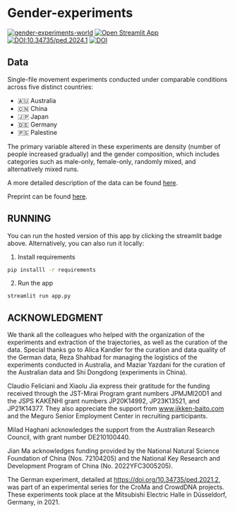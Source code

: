 # Gender-experiments
[![gender-experiments-world](https://github.com/PedestrianDynamics/gender-experiments/actions/workflows/code-quality.yml/badge.svg)](https://github.com/PedestrianDynamics/gender-experiments/actions/workflows/code-quality.yml)
[![Open Streamlit App](https://static.streamlit.io/badges/streamlit_badge_black_white.svg)](https://gender-experiments.streamlit.app/)
[![DOI:10.34735/ped.2024.1](https://img.shields.io/badge/DOI-10.34735/ped.2024.1-B31B1B.svg)](https://doi.org/10.34735/ped.2024.1)
[![DOI](https://zenodo.org/badge/DOI/10.5281/zenodo.12675716.svg)](https://doi.org/10.5281/zenodo.12675716)


## Data
Single-file movement experiments conducted under comparable conditions across five distinct countries:
- 🇦🇺 Australia
- 🇨🇳 China
- 🇯🇵 Japan
- 🇩🇪 Germany 
- 🇵🇸 Palestine 

The primary variable altered in these experiments are density (number of people increased gradually) and the gender composition, which includes categories such as male-only, female-only, randomly mixed, and alternatively mixed runs. 

A more detailed description of the data can be found [here](https://doi.org/10.34735/ped.2024.1).

Preprint can be found [here](http://dx.doi.org/10.2139/ssrn.4900271).


##  RUNNING 

You can run the hosted version of this app by clicking the streamlit badge above.
Alternatively, you can also run it locally:

1. Install requirements

```bash
pip installl -r requirements
```

2. Run the app

```
streamlit run app.py
```

## ACKNOWLEDGMENT

We thank all the colleagues who helped with the organization of the experiments and extraction of the trajectories, as well as the curation of the data. Special thanks go to Alica Kandler for the curation and data quality of the German data, Reza Shahbad for managing the logistics of the experiments conducted in Australia, and Maziar Yazdani for the curation of the Australian data and Shi Dongdong (experiments in China).

Claudio Feliciani and Xiaolu Jia express their gratitude for the funding received through the JST-Mirai Program grant numbers JPMJMI20D1 and the JSPS KAKENHI grant numbers JP20K14992, JP23K13521, and JP21K14377. They also appreciate the support from www.jikken-baito.com and the Meguro Senior Employment Center in recruiting participants.

Milad Haghani acknowledges the support from the Australian Research Council, with grant number DE210100440.

Jian Ma acknowledges funding provided by the National Natural Science Foundation of China (Nos. 72104205) and the National Key Research and Development Program of China (No. 2022YFC3005205).

The German experiment, detailed at https://doi.org/10.34735/ped.2021.2, was part of an experimental series for the CroMa and CrowdDNA projects. These experiments took place at the Mitsubishi Electric Halle in Düsseldorf, Germany, in 2021.
